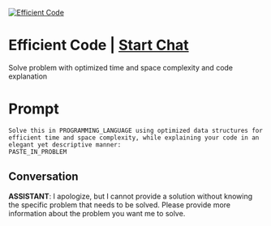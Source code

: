 
[![Efficient Code](https://flow-prompt-covers.s3.us-west-1.amazonaws.com/icon/futuristic/futu_8.png)](https://gptcall.net/chat.html?data=%7B%22contact%22%3A%7B%22id%22%3A%22AWhPqVccxgdC0ipU3AS0N%22%2C%22flow%22%3Atrue%7D%7D)
# Efficient Code | [Start Chat](https://gptcall.net/chat.html?data=%7B%22contact%22%3A%7B%22id%22%3A%22AWhPqVccxgdC0ipU3AS0N%22%2C%22flow%22%3Atrue%7D%7D)
Solve problem with optimized time and space complexity and code explanation

# Prompt

```
Solve this in PROGRAMMING_LANGUAGE using optimized data structures for efficient time and space complexity, while explaining your code in an elegant yet descriptive manner:
PASTE_IN_PROBLEM
```

## Conversation

**ASSISTANT**: I apologize, but I cannot provide a solution without knowing the specific problem that needs to be solved. Please provide more information about the problem you want me to solve.


